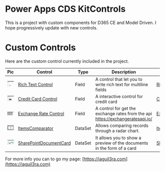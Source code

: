 # Power Apps CDS KitControls

This is a project with custom components for D365 CE and Model Driven.  I hope progressively update with new controls. 


# Custom Controls

Here are the custom control currently included in the project.

Pic |  Control |  Type | Description | Managed Solution
----------------------- | ----------- | -------| ----------- | -----------
![](assets/pictures/rich-text-control.jpg) | [Rich Text Control](src/RichTextControl) | Field | A control that let you to write rich text for multiline fields | [RichTextControl](src/RichTextControl/solution/RichTextControl.zip)
![](assets/pictures/credit-card-control.jpg) | [Credit Card Control](src/CreditCardControl) | Field | A interactive control for credit card | [CreditCardControl](src/CreditCardControl/solution/CreditCardControl.zip)
![](assets/pictures/exchange-rate-preview.jpg) | [Exchange Rate Control](src/ExchangeRateControl) | Field | A control for get the exchange rates from the api https://exchangeratesapi.io/ | [ExchangeRateControl](src/ExchangeRateControl/solution/ExchangeRateControl.zip)
![](assets/pictures/item-comparator-preview.png) | [ItemsComparator](src/DSItemsComparator) | DataSet | Allows comparing records through a radar chart. | [ItemsComparator](src/DSItemsComparator/solution/DSItemsComparator.zip)
![](assets/pictures/sharepointcard.jpg) | [SharePointDocumentCard](src/DS_SharePointDataCard) | DataSet | It allows you to show a preview of the documents in the form of a card | [SharePointDocumentCard](src/DS_SharePointDataCard/solution/DS_SharePointDataCardSolution.zip)



For more info you can to go my page: [https://jaguil3ra.com](https://jaguil3ra.com)



